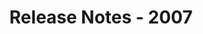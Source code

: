 ﻿---
title: Release Notes - 2007
second_title: Aspose.Words for .NET
articleTitle: Release Notes - 2007
linktitle: Release Notes - 2007
description: "Aspose.Words for .NET Release Notes - 2007 – learn about the latest updates and fixes."
type: docs
weight: 140
url: /net/release-notes-2007/
---


